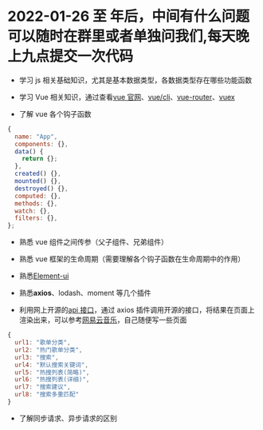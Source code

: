 # 2022-01-26 至 年后，中间有什么问题可以随时在群里或者单独问我们,每天晚上九点提交一次代码

- 学习 js 相关基础知识，尤其是基本数据类型，各数据类型存在哪些功能函数

- 学习 Vue 相关知识，通过查看[vue 官网](https://vuejs.org/)、[vue/cli](https://cli.vuejs.org/zh/)、[vue-router](https://router.vuejs.org/zh/)、[vuex](https://vuex.vuejs.org/zh/)

- 了解 vue 各个钩子函数

```javascript
{
  name: "App",
  components: {},
  data() {
    return {};
  },
  created() {},
  mounted() {},
  destroyed() {},
  computed: {},
  methods: {},
  watch: {},
  filters: {},
};
```

- 熟悉 vue 组件之间传参（父子组件、兄弟组件）

- 熟悉 vue 框架的生命周期（需要理解各个钩子函数在生命周期中的作用）

- 熟悉[Element-ui](https://element.eleme.cn/#/zh-CN)

- 熟悉<b>axios</b>、lodash、moment 等几个插件

- 利用网上开源的[api 接口](https://github.com/Binaryify/NeteaseCloudMusicApi.git)，通过 axios 插件调用开源的接口，将结果在页面上渲染出来，可以参考[网易云音乐](https://music.163.com/)，自己随便写一些页面

```javascript
{
  url1: "歌单分类",
  url2: "热门歌单分类",
  url3: "搜索",
  url4: "默认搜索关键词",
  url5: "热搜列表(简略)",
  url6: "热搜列表(详细)",
  url7: "搜索建议",
  url8: "搜索多重匹配"
}
```

- 了解同步请求、异步请求的区别
